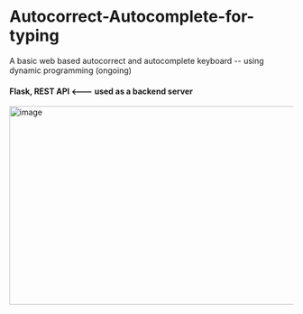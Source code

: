 # Autocorrect-Autocomplete-for-typing
 A basic web based autocorrect and autocomplete keyboard -- using dynamic programming (ongoing)
#### Flask, REST API <--- used as a backend server
<img width="971" height="352" alt="image" src="https://github.com/user-attachments/assets/7f1ecce7-29d4-41f4-9218-dbfe2f198263" />
